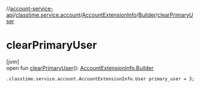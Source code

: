 //[account-service-api](../../../../index.md)/[classtime.service.account](../../index.md)/[AccountExtensionInfo](../index.md)/[Builder](index.md)/[clearPrimaryUser](clear-primary-user.md)

# clearPrimaryUser

[jvm]\
open fun [clearPrimaryUser](clear-primary-user.md)(): [AccountExtensionInfo.Builder](index.md)

`.classtime.service.account.AccountExtensionInfo.User primary_user = 3;`
